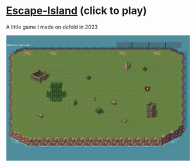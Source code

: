 # [Escape-Island](https://ianluzhao.github.io/Escape-Island)    (click to play)
A little game I made on defold in 2023

[![screenshot](images/screenshot.png)](https://ianluzhao.github.io/Escape-Island)



